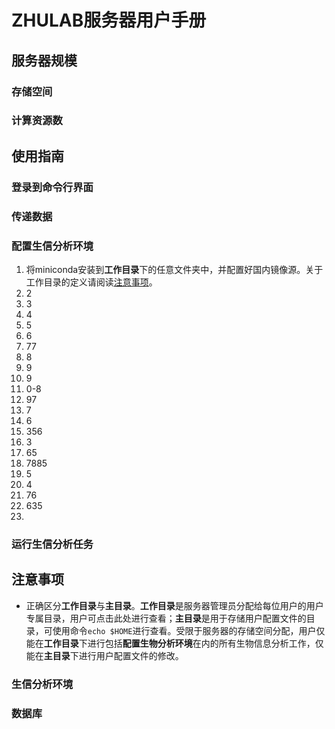 # ZHULAB服务器用户手册
## 服务器规模
### 存储空间
### 计算资源数
## 使用指南
### 登录到命令行界面
### 传递数据
### 配置生信分析环境
1. 将miniconda安装到**工作目录**下的任意文件夹中，并配置好国内镜像源。关于工作目录的定义请阅读[注意事项](#注意事项)。
2. 2
3. 3
4. 4
5. 5
6. 6
7. 77
8. 8
9. 9
10. 9
11. 0-8
12. 97
13. 7
14. 6
15. 356
16. 3
17. 65
18. 7885
19. 5
20. 4
21. 76
22. 635
23. 






### 运行生信分析任务
## 注意事项
- 正确区分**工作目录**与**主目录**。**工作目录**是服务器管理员分配给每位用户的用户专属目录，用户可点击此处进行查看；**主目录**是用于存储用户配置文件的目录，可使用命令`echo $HOME`进行查看。受限于服务器的存储空间分配，用户仅能在**工作目录**下进行包括**配置生物分析环境**在内的所有生物信息分析工作，仅能在**主目录**下进行用户配置文件的修改。
### 生信分析环境
### 数据库
